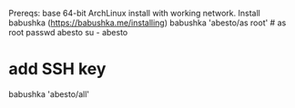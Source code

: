 Prereqs: base 64-bit ArchLinux install with working network.
Install babushka (https://babushka.me/installing)
babushka 'abesto/as root'  # as root
passwd abesto
su - abesto
# add SSH key
babushka 'abesto/all'
